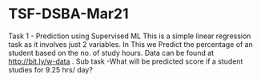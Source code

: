 # TSF-DSBA-Mar21
Task 1 - Prediction using Supervised ML
This is a simple linear regression task as it involves just 2 variables.
In This we Predict the percentage of an student based on the no. of study hours.
Data can be found at http://bit.ly/w-data .
Sub task -What will be predicted score if a student studies for 9.25 hrs/ day?
